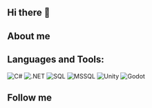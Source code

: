 ## Hi there 👋

## About me

## Languages and Tools:
![C#](https://img.shields.io/badge/-C#-090909?style=for-the-badge&logo=flutter&logoColor=47C5FB)
![.NET](https://img.shields.io/badge/-.NET-090909?style=for-the-badge&logo=dart&logoColor=097CDB)
![SQL](https://img.shields.io/badge/-SQL-090909?style=for-the-badge&logo=firebase&logoColor=F8C52C)
![MSSQL](https://img.shields.io/badge/-MSSQL-090909?style=for-the-badge&logo=tensorflow&logoColor=F88C00)
![Unity](https://img.shields.io/badge/-Unity-090909?style=for-the-badge&logo=JavaScript&logoColor=E9D54D)
![Godot](https://img.shields.io/badge/-Godot-090909?style=for-the-badge&logo=.net&logoColor=E5D3FF)


## Follow me

<!--
**PepeDux/PepeDux** is a ✨ _special_ ✨ repository because its `README.md` (this file) appears on your GitHub profile.

Here are some ideas to get you started:

- 🔭 I’m currently working on ...
- 🌱 I’m currently learning ...
- 👯 I’m looking to collaborate on ...
- 🤔 I’m looking for help with ...
- 💬 Ask me about ...
- 📫 How to reach me: ...
- 😄 Pronouns: ...
- ⚡ Fun fact: ...
-->
